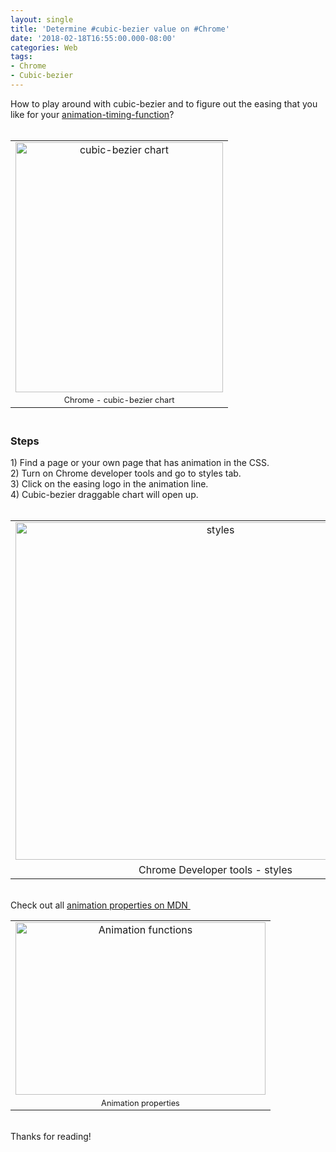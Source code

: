 ```yaml
---
layout: single
title: 'Determine #cubic-bezier value on #Chrome'
date: '2018-02-18T16:55:00.000-08:00'
categories: Web
tags:
- Chrome
- Cubic-bezier
---
```


How to play around with cubic-bezier and to figure out the easing that you like for your <a href="https://developer.mozilla.org/en-US/docs/Web/CSS/animation-timing-function">animation-timing-function</a>?<br /><br /><table align="center" cellpadding="0" cellspacing="0" class="tr-caption-container" style="margin-left: auto; margin-right: auto; text-align: center;"><tbody><tr><td style="text-align: center;"><a href="https://2.bp.blogspot.com/-LcLKjVks9Ho/Wok_k8wYZxI/AAAAAAAAAds/giIwRA0YsboN570HvCCvalsSENfx-_WrACLcBGAs/s1600/chrome-styles-cubic-bezier.png" imageanchor="1" style="margin-left: auto; margin-right: auto;"><img alt="cubic-bezier chart" border="0" data-original-height="337" data-original-width="281" height="400" src="https://2.bp.blogspot.com/-LcLKjVks9Ho/Wok_k8wYZxI/AAAAAAAAAds/giIwRA0YsboN570HvCCvalsSENfx-_WrACLcBGAs/s400/chrome-styles-cubic-bezier.png" title="Chrome - cubic-bezier chart" width="332" /></a></td></tr><tr><td class="tr-caption" style="font-size: 12.8px;">Chrome - cubic-bezier chart</td></tr></tbody></table><h3><br />Steps</h3>1) Find a page or your own page that has animation in the CSS.<br />2) Turn on Chrome developer tools and go to styles tab.<br />3) Click on the easing logo in the animation line.<br />4) Cubic-bezier draggable chart will open up.<br /><br /><table align="center" cellpadding="0" cellspacing="0" class="tr-caption-container" style="margin-left: auto; margin-right: auto; text-align: center;"><tbody><tr><td style="text-align: center;"><a href="https://2.bp.blogspot.com/-CAsFSyXRzZk/Wok_lBXPn6I/AAAAAAAAAdw/sE2j21iVUscx_MKbhow_k22SeQfxLOkmQCLcBGAs/s1600/chrome-styles-animation.png" imageanchor="1" style="margin-left: auto; margin-right: auto;"><img alt="styles" border="0" data-original-height="522" data-original-width="617" height="540" src="https://2.bp.blogspot.com/-CAsFSyXRzZk/Wok_lBXPn6I/AAAAAAAAAdw/sE2j21iVUscx_MKbhow_k22SeQfxLOkmQCLcBGAs/s640/chrome-styles-animation.png" title="Chrome Developer tools - styles" width="640" /></a></td></tr><tr><td class="tr-caption" style="text-align: center;">Chrome Developer tools - styles</td></tr></tbody></table><br />Check out all&nbsp;<a href="https://developer.mozilla.org/en-US/docs/Web/CSS/animation">animation properties on MDN&nbsp;</a><br /><table align="center" cellpadding="0" cellspacing="0" class="tr-caption-container" style="margin-left: auto; margin-right: auto; text-align: center;"><tbody><tr><td><a href="https://3.bp.blogspot.com/-HsqB_kw6ZmU/WoniTwzyUCI/AAAAAAAAAeg/5Hl9khXEUkYpS_LBlOoB5o1CxqnpvTLUwCLcBGAs/s1600/animation-function.png" imageanchor="1" style="margin-left: auto; margin-right: auto;"><img alt="Animation functions" border="0" data-original-height="474" data-original-width="685" height="276" src="https://3.bp.blogspot.com/-HsqB_kw6ZmU/WoniTwzyUCI/AAAAAAAAAeg/5Hl9khXEUkYpS_LBlOoB5o1CxqnpvTLUwCLcBGAs/s400/animation-function.png" title="Animation functions" width="400" /></a></td></tr><tr><td class="tr-caption" style="font-size: 12.8px;">Animation properties</td></tr></tbody></table><br />Thanks for reading!<br /><br />